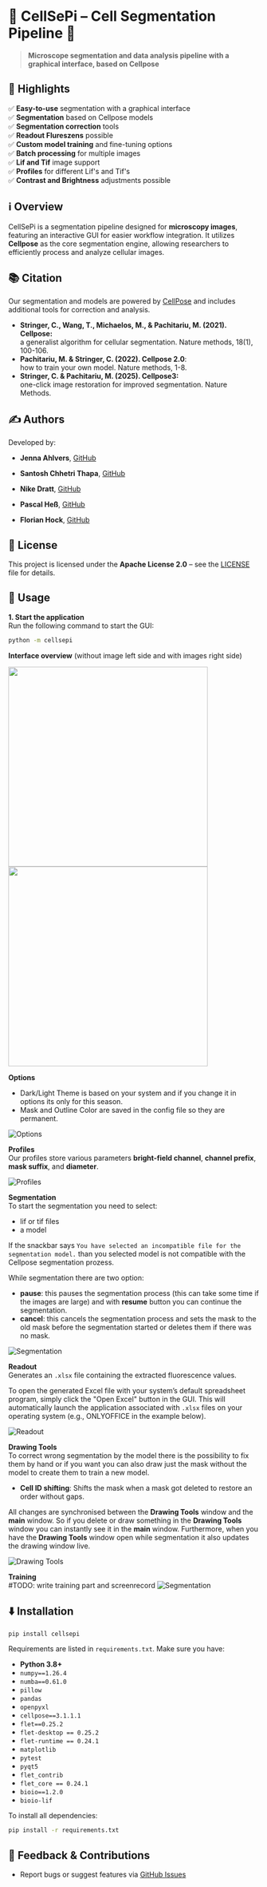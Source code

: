 # 🦠 **CellSePi** – Cell Segmentation Pipeline 🦠

> **Microscope segmentation and data analysis pipeline with a graphical interface, based on Cellpose**  

## 🌟 **Highlights**  
✅ **Easy-to-use** segmentation with a graphical interface  
✅ **Segmentation** based on Cellpose models  
✅ **Segmentation correction** tools   
✅ **Readout Flureszens** possible  
✅ **Custom model training** and fine-tuning options   
✅ **Batch processing** for multiple images  
✅ **Lif and Tif** image support   
✅ **Profiles** for different Lif's and Tif's  
✅ **Contrast and Brightness** adjustments possible

## ℹ️ **Overview**  
CellSePi is a segmentation pipeline designed for **microscopy images**, featuring an interactive GUI for easier workflow integration. It utilizes **Cellpose** as the core segmentation engine, allowing researchers to efficiently process and analyze cellular images.  

## 📚 **Citation**  
Our segmentation and models are powered by [CellPose](https://github.com/MouseLand/cellpose) and includes additional tools for correction and analysis.  

- **Stringer, C., Wang, T., Michaelos, M., & Pachitariu, M. (2021). Cellpose:**  
a generalist algorithm for cellular segmentation. Nature methods, 18(1), 100-106.
- **Pachitariu, M. & Stringer, C. (2022). Cellpose 2.0**:  
how to train your own model. Nature methods, 1-8.
- **Stringer, C. & Pachitariu, M. (2025). Cellpose3:**  
one-click image restoration for improved segmentation. Nature Methods.  
 

## ✍️ **Authors**  
Developed by:
- **Jenna Ahlvers**, [GitHub](https://github.com/Jnnnaa)    
            
- **Santosh Chhetri Thapa**, [GitHub](https://github.com/SantoshCT111)    
            
- **Nike Dratt**, [GitHub](https://github.com/SirHenry10)    
            
- **Pascal Heß**, [GitHub](https://github.com/Pasykaru)    
            
- **Florian Hock**, [GitHub](https://github.com/PraiseTheDarkFlo)  

## 📝 License  
This project is licensed under the **Apache License 2.0** – see the [LICENSE](LICENSE) file for details.  

## 🚀 **Usage**  

**1. Start the application**  
Run the following command to start the GUI:  
```bash
python -m cellsepi
```
**Interface overview** (without image left side and with images right side)
<p float="left">
  <img src="docs/images/main_window_start_screen.png" width="400" />
  <img src="docs/images/main_window_with_images.png" width="400" />
</p>


**Options**  
- Dark/Light Theme is based on your system and if you change it in options its only for this season.
- Mask and Outline Color are saved in the config file so they are permanent.  

![Options](docs/gifs/options.gif)

**Profiles**  
Our profiles store various parameters **bright-field channel**, **channel prefix**, **mask suffix**, and **diameter**. 

![Profiles](docs/gifs/profiles.gif)  

**Segmentation**   
To start the segmentation you need to select:
- lif or tif files
- a model  

If the snackbar says ```You have selected an incompatible file for the segmentation model.``` than you selected model is not compatible with the Cellpose segmentation prozess.

While segmentation there are two option:
- **pause**: this pauses the segmentation process (this can take some time if the images are large) and with **resume** button you can continue the segmentation.
- **cancel**: this cancels the segmentation process and sets the mask to the old mask before the segmentation started or deletes them if there was no mask.

![Segmentation](docs/gifs/segmentation.gif)

**Readout**  
Generates an ```.xlsx``` file containing the extracted fluorescence values.

To open the generated Excel file with your system’s default spreadsheet program, simply click the "Open Excel" button in the GUI. This will automatically launch the application associated with ```.xlsx``` files on your operating system (e.g., ONLYOFFICE in the example below).  

![Readout](docs/gifs/readout.gif)

**Drawing Tools**  
To correct wrong segmentation by the model there is the possibility to fix them by hand or if you want you can also draw just the mask without the model to create them to train a new model.
- **Cell ID shifting**: Shifts the mask when a mask got deleted to restore an order without gaps.

All changes are synchronised between the **Drawing Tools** window and the **main** window. So if you delete or draw something in the **Drawing Tools** window you can instantly see it in the **main** window. Furthermore, when you have the **Drawing Tools** window open while segmentation it also updates the drawing window live.

![Drawing Tools](docs/gifs/drawing_tools.gif)

**Training**  
#TODO: write training part and screenrecord
![Segmentation](docs/gifs/drawing_tools.gif)
## ⬇️ **Installation**  
```bash
pip install cellsepi
```
Requirements are listed in `requirements.txt`. Make sure you have:  
- **Python 3.8+**  
- `numpy==1.26.4`  
- `numba==0.61.0`
- `pillow`  
- `pandas`  
- `openpyxl`  
- `cellpose==3.1.1.1`  
- `flet==0.25.2`  
- `flet-desktop == 0.25.2` 
- `flet-runtime == 0.24.1`  
- `matplotlib`  
- `pytest`  
- `pyqt5`  
- `flet_contrib`  
- `flet_core == 0.24.1`
- `bioio==1.2.0`
- `bioio-lif`

To install all dependencies:  
```bash
pip install -r requirements.txt
```

## 💭 **Feedback & Contributions**  
- Report bugs or suggest features via [GitHub Issues](https://github.com/PraiseTheDarkFlo/CellSePi/issues)

